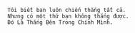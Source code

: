     






    Tôi biết bạn luôn chiến thắng tất cả. 
    Nhưng có một thứ bạn không thắng được.
    Đó Là Thắng Bên Trong Chính Mình.